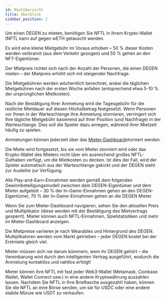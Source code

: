 ```yaml
---
id: Mietübersicht
title: Überblick
sidebar_position: 1
---
```


Um einen DEGEN zu mieten, benötigen Sie NFTL in Ihrem Krypto-Wallet (NFTL kann auf [](https://sushi.com/)gegen wETH getauscht werden.

Es wird eine kleine Mietgebühr im Voraus erhoben – 50 % dieser Kosten werden verbrannt (aus dem Verkehr gezogen) und 50 % gehen an den NFT-Eigentümer.

Der Mietpreis richtet sich nach der Anzahl der Personen, die einen DEGEN mieten – der Mietpreis erhöht sich mit steigender Nachfrage.

Die Mietgebühren werden wöchentlich berechnet, wobei die täglichen Mietgebühren nach der ersten Woche anfallen (entsprechend etwa 5-10 % der ursprünglichen Mietkosten).

Nach der Bestätigung Ihrer Anmietung wird die Tagesgebühr für die restliche Mietdauer auf diesen Höchstbetrag festgesetzt. Wenn Personen vor Ihnen in der Warteschlange ihre Anmietung stornieren, verringert sich Ihre tägliche Mietgebühr basierend auf Ihrer Position (und Nachfrage) in der Warteschlange. Dies soll die Spieler dazu anregen, während ihrer Mietzeit häufig zu spielen.

Anmietungen können jederzeit über das [Mieter-Dashboard](https://niftyleague.com/profile)storniert werden.

Die Miete wird fortgesetzt, bis sie vom Mieter storniert wird oder das Krypto-Wallet des Mieters nicht über ein ausreichend großes NFTL-Guthaben verfügt, um die Mietkosten zu decken. Ist dies der Fall, wird der Spieler automatisch aus der Warteschlange gekickt und der DEGEN steht zur Ausleihe zur Verfügung.

Alle Play-and-Earn-Einnahmen werden gemäß dem folgenden Gewinnbeteiligungsmodell zwischen dem DEGEN-Eigentümer und dem Mieter aufgeteilt – 30 % der In-Game-Einnahmen gehen an den DEGEN-Eigentümer, 70 % der In-Game-Einnahmen gehen an die DEGEN Mieter.

Wenn Sie zum Mieter-Dashboard navigieren, sehen Sie den aktuellen Preis und Multiplikator (diese werden mit der Bestätigung des Mietvertrags gesperrt). Mieter können auch NFTL-Einnahmen, Spielstatistiken und mehr im Mieter-Dashboard anzeigen.

Die Mietpreise variieren je nach Wearables und Hintergrund des DEGEN. Multiplikatoren werden vom Markt getrieben – jeder DEGEN kostet bei der Erstmiete gleich viel.

Mieter müssen sich nie darum kümmern, wem ihr DEGEN gehört – die Vereinbarung wird durch den intelligenten Vertrag ausgeführt, wodurch die Anmietung kontaktlos und nahtlos erfolgt!

Mieter können ihre NFTL mit fast jeder Web3-Wallet (Metamask, Cionbase Wallet, Wallet Connect usw.) in eine andere Kryptowährung auszahlen lassen. Nachdem Sie NFTL in Ihre Brieftasche ausgezahlt haben, können Sie die NFTL an eine Börse senden, um sie für USDC oder eine andere stabile Münze wie USDT zu verkaufen.
